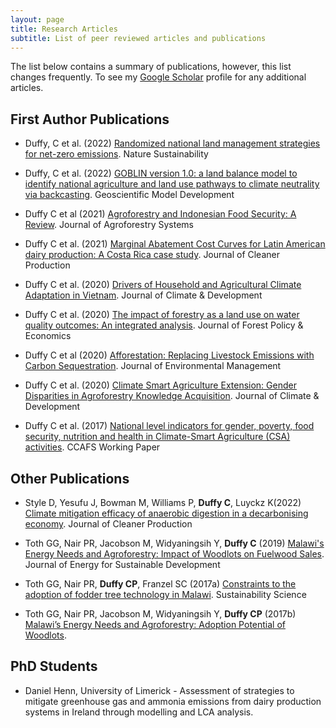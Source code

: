 ```yaml
---
layout: page
title: Research Articles
subtitle: List of peer reviewed articles and publications
---
```


The list below contains a summary of publications, however, this list changes frequently. To see my [Google Scholar](https://scholar.google.com/citations?user=Rqj7SVcAAAAJ&hl=en) profile for any additional articles.

## First Author Publications
- Duffy, C et al. (2022) [Randomized national land management strategies for net-zero emissions](https://go.nature.com/3CyP5Wq). Nature Sustainability

- Duffy, C et al. (2022) [GOBLIN version 1.0: a land balance model to identify national agriculture and land use pathways to climate neutrality via backcasting](https://gmd.copernicus.org/articles/15/2239/2022/). Geoscientific Model Development

- Duffy C et al (2021) [Agroforestry and Indonesian Food Security: A Review](https://link.springer.com/article/10.1007/s10457-021-00632-8). Journal of Agroforestry Systems

- Duffy C et al. (2021) [Marginal Abatement Cost Curves for Latin American dairy production: A Costa Rica case study](https://bit.ly/3yD2XO8). Journal of Cleaner Production

- Duffy C et al. (2020) [Drivers of Household and Agricultural Climate Adaptation in Vietnam](https://bit.ly/3CVKQFQ). Journal of Climate & Development

- Duffy C et al. (2020) [The impact of forestry as a land use on water quality outcomes: An integrated analysis](https://www.sciencedirect.com/science/article/pii/S1389934119306598). Journal of Forest Policy & Economics

- Duffy C et al (2020) [Afforestation: Replacing Livestock Emissions with Carbon Sequestration](https://www.sciencedirect.com/science/article/pii/S0301479720304576). Journal of Environmental Management

- Duffy C et al. (2020) [Climate Smart Agriculture Extension: Gender Disparities in Agroforestry Knowledge Acquisition](https://bit.ly/3VqCPjp). Journal of Climate & Development

- Duffy C et al. (2017) [National level indicators for gender, poverty, food security, nutrition and health in Climate-Smart Agriculture (CSA) activities](https://bit.ly/3CwB37z). CCAFS Working Paper

## Other Publications
- Style D, Yesufu J, Bowman M, Williams P, **Duffy C**, Luyckz K(2022) [Climate mitigation efficacy of anaerobic digestion in a decarbonising economy](https://bit.ly/3TjQPtk). Journal of Cleaner Production

- Toth GG, Nair PR, Jacobson M, Widyaningsih Y, **Duffy C** (2019) [Malawi's Energy Needs and Agroforestry: Impact of Woodlots on Fuelwood Sales](https://www.sciencedirect.com/science/article/pii/S0973082618302394). Journal of Energy for Sustainable Development

- Toth GG, Nair PR, **Duffy CP**, Franzel SC (2017a) [Constraints to the adoption of fodder tree technology in Malawi](https://link.springer.com/article/10.1007/s11625-017-0460-2). Sustainability Science

- Toth GG, Nair PR, Jacobson M, Widyaningsih Y, **Duffy CP** (2017b) [Malawi’s Energy Needs and Agroforestry: Adoption Potential of Woodlots](https://bit.ly/3S2c3Lg).

## PhD Students
- Daniel Henn, University of Limerick - Assessment of strategies to mitigate greenhouse gas and ammonia emissions from dairy production systems in Ireland through modelling and LCA analysis.

